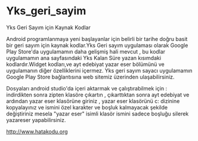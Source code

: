# Yks_geri_sayim
Yks Geri Sayım için Kaynak Kodlar

Android programlanmaya yeni başlayanlar için belirli bir tarihe doğru basit bir geri sayım  için kaynak kodlar.Yks Geri sayım uygulaması olarak Google Play Store'da uygulamamın daha gelişmiş hali mevcut , bu kodlar uygulamamın ana sayfasındaki Yks Kalan Süre yazan kısımdaki kodlardır.Widget kodları,ve ayt edebiyat yazar eser bölümünü ve uygulamanın diğer özelliklerini içermez.
Yks geri sayım sayacı uygulamamın Google Play Store bağlantısına web sitemiz üzerinden ulaşabilirsiniz.

Dosyaları android studio'da içeri aktarmak ve çalıştırabilmek için :  indirdikten sonra zipten klasöre çıkartın , çıkarttıktan sonra ayt edebiyat ve ardından yazar eser klasörüne giriniz , yazar eser klasörünü c: dizinine kopyalayınız ve ismini özel karakter ve boşluk kalmayacak şekilde değiştiriniz mesela "yazar eser" isimli klasör ismini sadece boşluğu silerek yazareser yapabilirsiniz.

http://www.hatakodu.org
